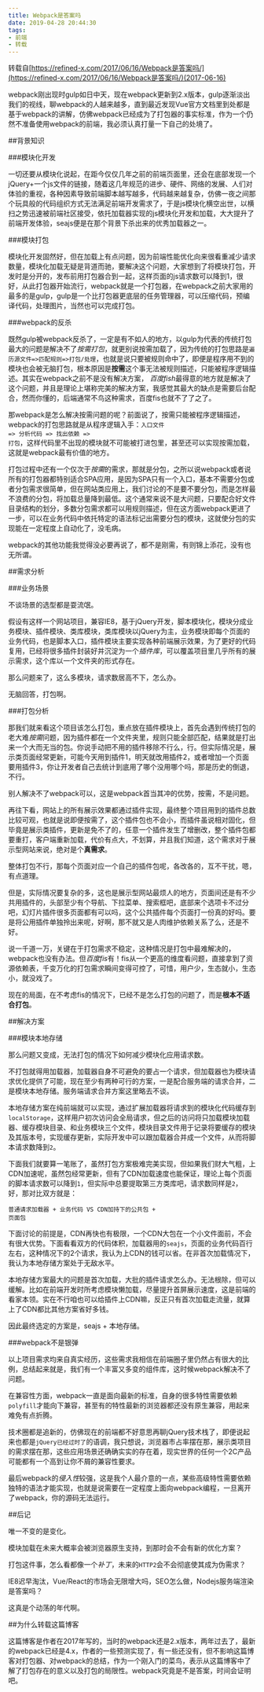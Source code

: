 ```yaml
---
title: Webpack是答案吗
date: 2019-04-28 20:44:30
tags:
- 前端
- 转载
---
```

转载自[https://refined-x.com/2017/06/16/Webpack是答案吗/](https://refined-x.com/2017/06/16/Webpack是答案吗/)(2017-06-16)

webpack刚出现时gulp如日中天，现在webpack更新到2.x版本，gulp逐渐淡出我们的视线，聊webpack的人越来越多，直到最近发现Vue官方文档里到处都是基于webpack的讲解，仿佛webpack已经成为了打包器的事实标准，作为一个仍然不准备使用webpack的前端，我必须认真打量一下自己的处境了。

##背景知识

###模块化开发

一切还要从模块化说起，在距今仅仅几年之前的前端页面里，还会在底部发现一个jQuery+一个js文件的链接，随着这几年规范的进步、硬件、网络的发展、人们对体验的重视，各种因素导致前端脚本越写越多，代码越来越复杂，仿佛一夜之间那个玩具般的代码组织方式无法满足前端开发需求了，于是js模块化横空出世，以横扫之势迅速被前端社区接受，依托加载器实现的js模块化开发和加载，大大提升了前端开发体验，seajs便是在那个背景下杀出来的优秀加载器之一。

###模块打包

模块化开发固然好，但在加载上有点问题，因为前端性能优化向来很看重减少请求数量，模块化加载无疑是背道而驰，要解决这个问题，大家想到了将模块打包，开发时是分开的，发布前用打包器合到一起，这样页面的js请求数可以降到1，很好，从此打包器开始流行，webpack就是一个打包器，在webpack之前大家用的最多的是gulp，gulp是一个比打包器更底层的任务管理器，可以压缩代码，预编译代码，处理图片，当然也可以完成打包。

###webpack的反杀

既然gulp被webpack反杀了，一定是有不如人的地方，以gulp为代表的传统打包最大的问题是解决不了*按需打包*，就更别说按需加载了，因为传统的打包思路是<code>遍历源文件=>匹配规则=>打包/处理</code>，也就是说只要被规则命中了，即便是程序用不到的模块也会被无脑打包，根本原因是**按需**这个事无法被规则描述，只能被程序逻辑描述。其实在webpack之前不是没有解决方案， *百度fish*最得意的地方就是解决了这个问题，并且是理论上堪称完美的解决方案，我感觉其最大的缺点是需要后台配合，然而你懂的，后端通常不鸟这种需求，百度fis也就不了了之了。

那webpack是怎么解决按需问题的呢？前面说了，按需只能被程序逻辑描述，webpack的打包思路就是从程序逻辑入手：<code>入口文件 => 分析代码 => 找出依赖 => 打包</code>，这样代码里不出现的模块就不可能被打进包里，甚至还可以实现按需加载，这就是webpack最有价值的地方。

打包过程中还有一个仅次于*按需*的需求，那就是分包，之所以说webpack或者说所有的打包器都特别适合SPA应用，是因为SPA只有一个入口，基本不需要分包或者分包需求很简单，但在网站类应用上，我们讨论的不是要不要分包，而是怎样最不浪费的分包，将加载总量降到最低。这个通常来说不是大问题，只要配合好文件目录结构的划分，多数分包需求都可以用规则描述，但在这方面webpack更进了一步，可以在业务代码中依托特定的语法标记出需要分包的模块，这就使分包的实现能在一定程度上自动化了，没毛病。

webpack的其他功能我觉得没必要再说了，都不是刚需，有则锦上添花，没有也无所谓。

##需求分析

###业务场景

不谈场景的选型都是耍流氓。

假设有这样一个网站项目，兼容IE8，基于jQuery开发，脚本模块化，模块分成业务模块、插件模块、类库模块，类库模块以jQuery为主，业务模块即每个页面的业务代码，也是脚本入口，插件模块主要实现各种前端展示效果，为了更好的代码复用，已经将很多插件封装好并沉淀为一个*插件库*，可以覆盖项目里几乎所有的展示需求，这个库以一个文件夹的形式存在。

那么问题来了，这么多模块，请求数居高不下，怎么办。

无脑回答，打包啊。

###打包分析

那我们就来看这个项目该怎么打包，重点放在插件模块上，首先会遇到传统打包的老大难*按需*问题，因为插件都在一个文件夹里，规则只能全部匹配，结果就是打出来一个大而无当的包。你说手动把不用的插件移除不行么，行。但实际情况是，展示类页面经常更新，可能今天用到插件1，明天就改用插件2，或者增加一个页面要用插件3，你让开发者自己去统计到底用了哪个没用哪个吗，那是历史的倒退，不行。

别人解决不了webpack可以，这是webpack首当其冲的优势，按需，不是问题。

再往下看，网站上的所有展示效果都通过插件实现，最终整个项目用到的插件总数比较可观，也就是说即便按需了，这个插件包也不会小，而插件虽说相对固化，但毕竟是展示类插件，更新是免不了的，任意一个插件发生了增删改，整个插件包都要重打，客户端重新加载，代价有点大，不划算，并且我们知道，这个需求对于展示型网站来说，绝对是个**真需求**。

整体打包不行，那每个页面对应一个自己的插件包呢，各改各的，互不干扰，嗯，有点道理。

但是，实际情况要复杂的多，这也是展示型网站最烦人的地方，页面间还是有不少共用插件的，头部至少有个导航、下拉菜单、搜索框吧，底部来个选项卡不过分吧，幻灯片插件很多页面都有可以吗，这个公共插件每个页面打一份真的好吗。要是将公用插件单独拎出来呢，好啊，那不就又是人肉维护依赖关系了么，还是不好。

说一千道一万，关键在于打包需求不稳定，这种情况是打包中最难解决的，webpack也没有办法。但*百度fis*有！fis从一个更高的维度看问题，直接拿到了资源依赖表，千变万化的打包需求瞬间变得可控了，可惜，用户少，生态就小，生态小，就没戏了。

现在的局面，在不考虑fis的情况下，已经不是怎么打包的问题了，而是**根本不适合打包**。

##解决方案

###模块本地存储

那么问题又变成，无法打包的情况下如何减少模块化应用请求数。

不打包就得用加载器，加载器自身不可避免的要占一个请求，但加载器也为模块请求优化提供了可能，现在至少有两种可行的方案，一是配合服务端的请求合并，二是模块本地存储。服务端请求合并方案这里略去不谈。

本地存储方案在纯前端就可以实现，通过扩展加载器将请求到的模块化代码缓存到<code>localStorage</code>，这样用户初次访问会全局请求，但之后的访问将只加载模块加载器、缓存模块目录、和业务模块三个文件，模块目录文件用于记录将要缓存的模块及其版本号，实现缓存更新，实际开发中可以跟加载器合并成一个文件，从而将脚本请求数降到<code>2</code>。

下面我们就要算一笔账了，虽然打包方案极难完美实现，但如果我们财大气粗，上CDN加速呢，虽然包经常更新，但有了CDN加载速度也能保证，理论上每个页面的脚本请求数可以降到<code>1</code>，但实际中总要提取第三方类库吧，请求数同样是<code>2</code>，好，那对比双方就是：

<code>普通请求加载器 + 业务代码 VS CDN加持下的公共包 + 页面包</code>

下面讨论的前提是，CDN再快也有极限，一个CDN大包在一个小文件面前，不会有很大优势。下面看看双方的代码体积，加载器用的<code>seajs</code>，页面的业务代码百行左右，这种情况下的2个请求，我认为上CDN的钱可以省。在非首次加载情况下，我认为本地存储方案处于无敌水平。

本地存储方案最大的问题是首次加载，大批的插件请求怎么办。无法根除，但可以缓解。比如在前端开发时所考虑模块懒加载，尽量提升首屏展示速度，这是前端的看家本领。实在不行咱也可以给插件上CDN嘛，反正只有首次加载走流量，就算上了CDN都比其他方案省好多钱。

因此最终选定的方案是，seajs + 本地存储。

###webpack不是银弹

以上项目需求均来自真实经历，这些需求我相信在前端圈子里仍然占有很大的比例，总结起来就是，我们有一个丰富又多变的组件库，这时候webpack解决不了问题。

在兼容性方面，webpack一直是面向最新的标准，自身的很多特性需要依赖<code>polyfill</code>才能向下兼容，甚至有的特性最新的浏览器都还没有原生兼容，用起来难免有点折腾。

技术圈都是追新的，仿佛现在的前端都不好意思再聊jQuery技术栈了，即便说起来也都是<code>jQuery已经过时了</code>的语调，我只想说，浏览器市占率摆在那，展示类项目的需求摆在那，这些应用场景还确确实实的存在着，现实世界的任何一个2C产品可能都有一个高到让你不屑的兼容性要求。

最后webpack的*侵入性*较强，这是我个人最介意的一点，某些高级特性需要依赖独特的语法才能实现，也就是说需要在一定程度上面向webpack编程，一旦离开了webpack，你的源码无法运行。

##后记

唯一不变的是变化。

模块加载在未来大概率会被浏览器原生支持，到那时会不会有新的优化方案？

打包这件事，怎么看都像一个*补丁*，未来的<code>HTTP2</code>会不会彻底使其成为伪需求？

IE8迟早淘汰，Vue/React的市场会无限增大吗，SEO怎么做，Nodejs服务端渲染是答案吗？

这真是个动荡的年代啊。

##为什么转载这篇博客

这篇博客是作者在2017年写的，当时的webpack还是2.x版本，两年过去了，最新的webpack已经是4.x，作者的一些预测实现了，有一些还没有，但不影响这篇博客对打包器、对webpack的总结，作为一个刚入门的菜鸟，表示从这篇博客中了解了打包存在的意义以及打包的局限性。webpack究竟是不是答案，时间会证明吧。
